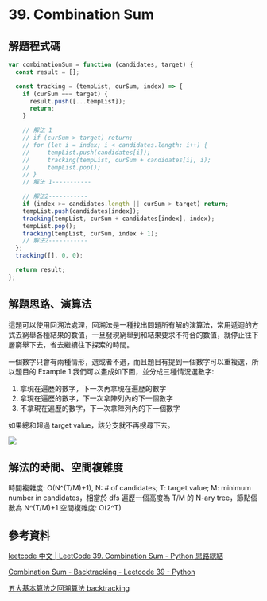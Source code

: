 # 39. Combination Sum

## 解題程式碼

```javascript
var combinationSum = function (candidates, target) {
  const result = [];

  const tracking = (tempList, curSum, index) => {
    if (curSum === target) {
      result.push([...tempList]);
      return;
    }

    // 解法 1
    // if (curSum > target) return;
    // for (let i = index; i < candidates.length; i++) {
    //     tempList.push(candidates[i]);
    //     tracking(tempList, curSum + candidates[i], i);
    //     tempList.pop();
    // }
    // 解法 1-----------

    // 解法2-----------
    if (index >= candidates.length || curSum > target) return;
    tempList.push(candidates[index]);
    tracking(tempList, curSum + candidates[index], index);
    tempList.pop();
    tracking(tempList, curSum, index + 1);
    // 解法2-----------
  };
  tracking([], 0, 0);

  return result;
};
```

## 解題思路、演算法

這題可以使用回溯法處理，回溯法是一種找出問題所有解的演算法，常用遞迴的方式去窮舉各種結果的數值，一旦發現窮舉到和結果要求不符合的數值，就停止往下層窮舉下去，省去繼續往下探索的時間。

一個數字只會有兩種情形，選或者不選，而且題目有提到一個數字可以重複選，所以題目的 Example 1 我們可以畫成如下圖，並分成三種情況選數字:

1. 拿現在遍歷的數字，下一次再拿現在遍歷的數字
2. 拿現在遍歷的數字，下一次拿陣列內的下一個數字
3. 不拿現在遍歷的數字，下一次拿陣列內的下一個數字

如果總和超過 target value，該分支就不再搜尋下去。

![](https://upload.cc/i1/2023/09/12/ihBAzZ.png)

## 解法的時間、空間複雜度

時間複雜度: O(N^(T/M)+1), N: # of candidates; T: target value; M: minimum number in candidates，相當於 dfs 遍歷一個高度為 T/M 的 N-ary tree，節點個數為 N^(T/M)+1
空間複雜度: O(2^T)

## 參考資料

[leetcode 中文 | LeetCode 39. Combination Sum - Python 思路總結](https://youtu.be/haTdLJ9k_v8?si=4shEHZLQt35KWRix)

[Combination Sum - Backtracking - Leetcode 39 - Python](https://youtu.be/GBKI9VSKdGg?si=3UE_lONOga5l-rAQ)

[五大基本算法之回溯算法 backtracking](https://houbb.github.io/2020/01/23/data-struct-learn-07-base-backtracking)
